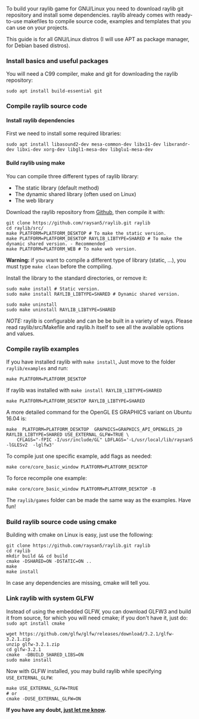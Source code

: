 To build your raylib game for GNU/Linux you need to download raylib git repository and install some dependencies. raylib already comes with ready-to-use makefiles to compile source code, examples and templates that you can use on your projects.  

This guide is for all GNU/Linux distros (I will use APT as package manager, for Debian based distros).

### Install basics and useful packages
You will need a C99 compiler, make and git for downloading the raylib repository:

    sudo apt install build-essential git

### Compile raylib source code
#### Install raylib dependencies
First we need to install some required libraries:

    sudo apt install libasound2-dev mesa-common-dev libx11-dev libxrandr-dev libxi-dev xorg-dev libgl1-mesa-dev libglu1-mesa-dev

#### Build raylib using make
You can compile three different types of raylib library:

* The static library (default method)
* The dynamic shared library (often used on Linux)
* The web library

Download the raylib repository from [Github](https://github.com/raysan5/raylib), then compile it with:

    git clone https://github.com/raysan5/raylib.git raylib
    cd raylib/src/
    make PLATFORM=PLATFORM_DESKTOP # To make the static version.
    make PLATFORM=PLATFORM_DESKTOP RAYLIB_LIBTYPE=SHARED # To make the dynamic shared version. - Recommended
    make PLATFORM=PLATFORM_WEB # To make web version.

**Warning:** if you want to compile a different type of library (static, ...), you must type `make clean` before the compiling.

Install the library to the standard directories, or remove it:

    sudo make install # Static version.
    sudo make install RAYLIB_LIBTYPE=SHARED # Dynamic shared version.
    
    sudo make uninstall
    sudo make uninstall RAYLIB_LIBTYPE=SHARED

_NOTE:_ raylib is configurable and can be be built in a variety of ways. Please read raylib/src/Makefile and raylib.h itself to see all the available options and values.  

### Compile raylib examples

If you have installed raylib with `make install`, Just move to the folder `raylib/examples` and run:

    make PLATFORM=PLATFORM_DESKTOP

If raylib was installed with `make install RAYLIB_LIBTYPE=SHARED`

    make PLATFORM=PLATFORM_DESKTOP RAYLIB_LIBTYPE=SHARED

A more detailed command for the OpenGL ES GRAPHICS variant on Ubuntu 16.04 is:

    make  PLATFORM=PLATFORM_DESKTOP  GRAPHICS=GRAPHICS_API_OPENGLES_20 RAYLIB_LIBTYPE=SHARED USE_EXTERNAL_GLFW=TRUE \
        CFLAGS="-fPIC -I/usr/include/GL" LDFLAGS='-L/usr/local/lib/raysan5 -lGLESv2  -lglfw3'
    
To compile just one specific example, add flags as needed:

    make core/core_basic_window PLATFORM=PLATFORM_DESKTOP

To force recompile one example:

    make core/core_basic_window PLATFORM=PLATFORM_DESKTOP -B

The `raylib/games` folder can be made the same way as the examples. Have fun!

### Build raylib source code using cmake

Building with cmake on Linux is easy, just use the following:

```
git clone https://github.com/raysan5/raylib.git raylib
cd raylib
mkdir build && cd build
cmake -DSHARED=ON -DSTATIC=ON ..
make
make install
```

In case any dependencies are missing, cmake will tell you.

### Link raylib with system GLFW

Instead of using the embedded GLFW, you can download GLFW3 and build it from source, for which you will need cmake; if you don't have it, just do: `sudo apt install cmake`

    wget https://github.com/glfw/glfw/releases/download/3.2.1/glfw-3.2.1.zip
    unzip glfw-3.2.1.zip
    cd glfw-3.2.1
    cmake  -DBUILD_SHARED_LIBS=ON
    sudo make install

Now with GLFW installed, you may build raylib while specifying `USE_EXTERNAL_GLFW`:

```
make USE_EXTERNAL_GLFW=TRUE
# or
cmake -DUSE_EXTERNAL_GLFW=ON
```

**If you have any doubt, [just let me know][raysan5].**

[raysan5]: mailto:raysan5@gmail.com "Ramon Santamaria - Ray San"